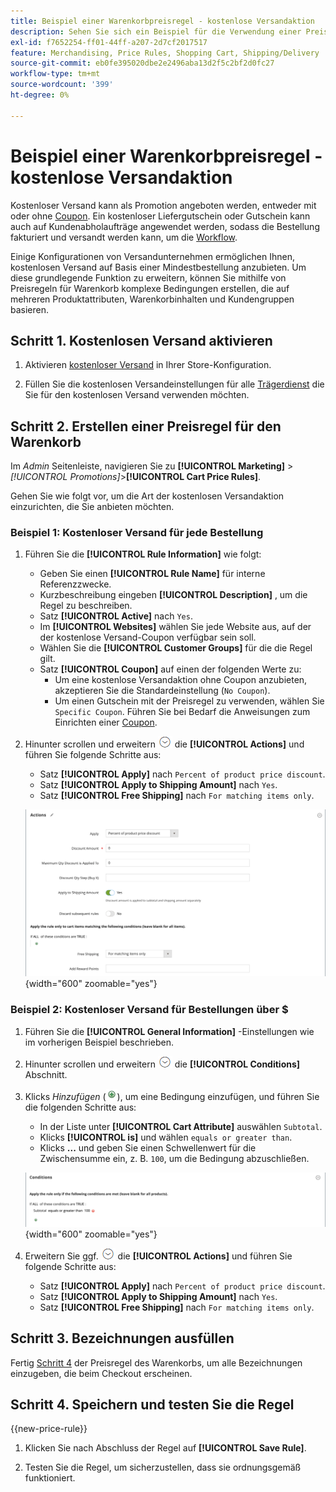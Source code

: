 ```yaml
---
title: Beispiel einer Warenkorbpreisregel - kostenlose Versandaktion
description: Sehen Sie sich ein Beispiel für die Verwendung einer Preisregel für den Warenkorb an, um kostenlosen Versand anzubieten.
exl-id: f7652254-ff01-44ff-a207-2d7cf2017517
feature: Merchandising, Price Rules, Shopping Cart, Shipping/Delivery
source-git-commit: eb0fe395020dbe2e2496aba13d2f5c2bf2d0fc27
workflow-type: tm+mt
source-wordcount: '399'
ht-degree: 0%

---
```


# Beispiel einer Warenkorbpreisregel - kostenlose Versandaktion

Kostenloser Versand kann als Promotion angeboten werden, entweder mit oder ohne [Coupon](price-rules-cart-coupon.md). Ein kostenloser Liefergutschein oder Gutschein kann auch auf Kundenabholaufträge angewendet werden, sodass die Bestellung fakturiert und versandt werden kann, um die [Workflow](../stores-purchase/order-processing.md#order-workflow-and-processing).

Einige Konfigurationen von Versandunternehmen ermöglichen Ihnen, kostenlosen Versand auf Basis einer Mindestbestellung anzubieten. Um diese grundlegende Funktion zu erweitern, können Sie mithilfe von Preisregeln für Warenkorb komplexe Bedingungen erstellen, die auf mehreren Produktattributen, Warenkorbinhalten und Kundengruppen basieren.

## Schritt 1. Kostenlosen Versand aktivieren

1. Aktivieren [kostenloser Versand](../stores-purchase/shipping-free.md) in Ihrer Store-Konfiguration.

1. Füllen Sie die kostenlosen Versandeinstellungen für alle [Trägerdienst](../stores-purchase/carriers.md) die Sie für den kostenlosen Versand verwenden möchten.

## Schritt 2. Erstellen einer Preisregel für den Warenkorb

Im _Admin_ Seitenleiste, navigieren Sie zu **[!UICONTROL Marketing]** > _[!UICONTROL Promotions]_>**[!UICONTROL Cart Price Rules]**.

Gehen Sie wie folgt vor, um die Art der kostenlosen Versandaktion einzurichten, die Sie anbieten möchten.

### Beispiel 1: Kostenloser Versand für jede Bestellung

1. Führen Sie die **[!UICONTROL Rule Information]** wie folgt:

   - Geben Sie einen **[!UICONTROL Rule Name]** für interne Referenzzwecke.
   - Kurzbeschreibung eingeben **[!UICONTROL Description]** , um die Regel zu beschreiben.
   - Satz **[!UICONTROL Active]** nach `Yes`.
   - Im **[!UICONTROL Websites]** wählen Sie jede Website aus, auf der der kostenlose Versand-Coupon verfügbar sein soll.
   - Wählen Sie die **[!UICONTROL Customer Groups]** für die die Regel gilt.
   - Satz **[!UICONTROL Coupon]** auf einen der folgenden Werte zu:
      - Um eine kostenlose Versandaktion ohne Coupon anzubieten, akzeptieren Sie die Standardeinstellung (`No Coupon`).
      - Um einen Gutschein mit der Preisregel zu verwenden, wählen Sie `Specific Coupon`. Führen Sie bei Bedarf die Anweisungen zum Einrichten einer [Coupon](price-rules-cart-coupon.md).

1. Hinunter scrollen und erweitern ![Erweiterungsauswahl](../assets/icon-display-expand.png) die **[!UICONTROL Actions]** und führen Sie folgende Schritte aus:

   - Satz **[!UICONTROL Apply]** nach `Percent of product price discount`.
   - Satz **[!UICONTROL Apply to Shipping Amount]** nach `Yes`.
   - Satz **[!UICONTROL Free Shipping]** nach `For matching items only`.

   ![Warenkorbpreisregel - Kostenlose Versandaktionen](./assets/free-shipping-actions.png){width="600" zoomable="yes"}

### Beispiel 2: Kostenloser Versand für Bestellungen über $

1. Führen Sie die **[!UICONTROL General Information]** -Einstellungen wie im vorherigen Beispiel beschrieben.

1. Hinunter scrollen und erweitern ![Erweiterungsauswahl](../assets/icon-display-expand.png) die **[!UICONTROL Conditions]** Abschnitt.

1. Klicks _Hinzufügen_ (![Symbol &quot;Hinzufügen&quot;](../assets/icon-add-green-circle.png)), um eine Bedingung einzufügen, und führen Sie die folgenden Schritte aus:

   - In der Liste unter **[!UICONTROL Cart Attribute]** auswählen `Subtotal`.
   - Klicks **[!UICONTROL is]** und wählen `equals or greater than`.
   - Klicks **...** und geben Sie einen Schwellenwert für die Zwischensumme ein, z. B. `100`, um die Bedingung abzuschließen.

   ![Preisregel für Warenkorb - Bedingung](./assets/free-shipping-condition1.png){width="600" zoomable="yes"}

1. Erweitern Sie ggf. ![Erweiterungsauswahl](../assets/icon-display-expand.png) die **[!UICONTROL Actions]** und führen Sie folgende Schritte aus:

   - Satz **[!UICONTROL Apply]** nach `Percent of product price discount`.
   - Satz **[!UICONTROL Apply to Shipping Amount]** nach `Yes`.
   - Satz **[!UICONTROL Free Shipping]** nach `For matching items only`.

## Schritt 3. Bezeichnungen ausfüllen

Fertig [Schritt 4](price-rules-cart.md) der Preisregel des Warenkorbs, um alle Bezeichnungen einzugeben, die beim Checkout erscheinen.

## Schritt 4. Speichern und testen Sie die Regel

{{new-price-rule}}

1. Klicken Sie nach Abschluss der Regel auf **[!UICONTROL Save Rule]**.

1. Testen Sie die Regel, um sicherzustellen, dass sie ordnungsgemäß funktioniert.
